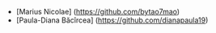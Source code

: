 - [Marius Nicolae] (https://github.com/bytao7mao)
- [Paula-Diana Băcîrcea] (https://github.com/dianapaula19)
